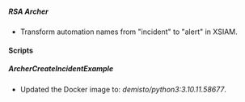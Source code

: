 ##### RSA Archer

- Transform automation names from "incident" to "alert" in XSIAM.
#### Scripts

##### ArcherCreateIncidentExample
- Updated the Docker image to: *demisto/python3:3.10.11.58677*.



